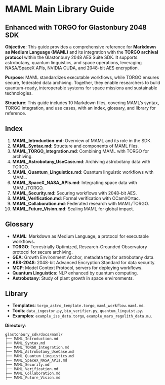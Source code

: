 # MAML Main Library Guide
## Enhanced with TORGO for Glastonbury 2048 SDK

**Objective**: This guide provides a comprehensive reference for **Markdown as Medium Language (MAML)** and its integration with the **TORGO archival protocol** within the Glastonbury 2048 AES Suite SDK. It supports astrobotany, quantum linguistics, and space operations, leveraging NASA/SpaceX APIs, NVIDIA CUDA, and 2048-bit AES encryption.

**Purpose**: MAML standardizes executable workflows, while TORGO ensures secure, federated data archiving. Together, they enable researchers to build quantum-ready, interoperable systems for space missions and sustainable technologies.

**Structure**: This guide includes 10 Markdown files, covering MAML’s syntax, TORGO integration, and use cases, with an index, glossary, and library for reference.

## Index
1. **MAML_Introduction.md**: Overview of MAML and its role in the SDK.
2. **MAML_Syntax.md**: Structure and components of MAML files.
3. **MAML_TORGO_Integration.md**: Combining MAML with TORGO for archiving.
4. **MAML_Astrobotany_UseCase.md**: Archiving astrobotany data with TORGO.
5. **MAML_Quantum_Linguistics.md**: Quantum linguistic workflows with MAML.
6. **MAML_SpaceX_NASA_APIs.md**: Integrating space data with MAML/TORGO.
7. **MAML_Security.md**: Securing workflows with 2048-bit AES.
8. **MAML_Verification.md**: Formal verification with OCaml/Ortac.
9. **MAML_Collaboration.md**: Federated research with MAML/TORGO.
10. **MAML_Future_Vision.md**: Scaling MAML for global impact.

## Glossary
- **MAML**: Markdown as Medium Language, a protocol for executable workflows.
- **TORGO**: Terrestrially Optimized, Research-Grounded Observatory protocol for secure archiving.
- **GEA**: Growth Environment Anchor, metadata tag for astrobotany data.
- **AES-2048**: 2048-bit Advanced Encryption Standard for data security.
- **MCP**: Model Context Protocol, servers for deploying workflows.
- **Quantum Linguistics**: NLP enhanced by quantum computing.
- **Astrobotany**: Study of plant growth in space environments.

## Library
- **Templates**: `torgo_astro_template.torgo`, `maml_workflow.maml.md`.
- **Tools**: `data_ingestor.py`, `bio_verifier.py`, `quantum_linguist.py`.
- **Examples**: `example_iss_data.torgo`, `example_mars_regolith_data.mu`.

**Directory**:
```
glastonbury_sdk/docs/maml/
├── MAML_Introduction.md
├── MAML_Syntax.md
├── MAML_TORGO_Integration.md
├── MAML_Astrobotany_UseCase.md
├── MAML_Quantum_Linguistics.md
├── MAML_SpaceX_NASA_APIs.md
├── MAML_Security.md
├── MAML_Verification.md
├── MAML_Collaboration.md
├── MAML_Future_Vision.md
```
